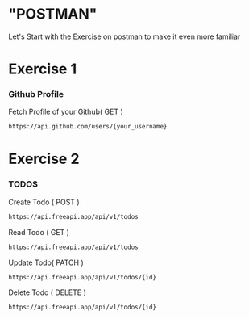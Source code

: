 
# "POSTMAN"

Let's Start with the Exercise on postman to make it even more familiar


# Exercise 1

### Github Profile
 Fetch Profile of your Github( GET )

```bash
https://api.github.com/users/{your_username}
```



# Exercise 2

### TODOS

Create Todo ( POST )

```bash
https://api.freeapi.app/api/v1/todos
```

Read Todo ( GET )

```bash
https://api.freeapi.app/api/v1/todos
```

Update Todo( PATCH )

```bash
https://api.freeapi.app/api/v1/todos/{id}
```

Delete Todo ( DELETE )

```bash
https://api.freeapi.app/api/v1/todos/{id}
```

